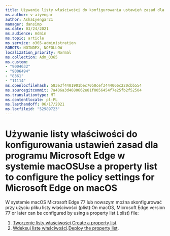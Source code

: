 ```yaml
---
title: Używanie listy właściwości do konfigurowania ustawień zasad dla programu Microsoft Edge w systemie macOS
ms.author: v-aiyengar
author: AshaIyengar21
manager: dansimp
ms.date: 03/24/2021
ms.audience: Admin
ms.topic: article
ms.service: o365-administration
ROBOTS: NOINDEX, NOFOLLOW
localization_priority: Normal
ms.collection: Adm_O365
ms.custom:
- "9004632"
- "9006494"
- "8361"
- "11114"
ms.openlocfilehash: 583e3f4401901bec70b0cef3444066c220cbb554
ms.sourcegitcommit: 7a406a3d4680662e81f0056454f7e25fb2f52504
ms.translationtype: MT
ms.contentlocale: pl-PL
ms.lasthandoff: 06/17/2021
ms.locfileid: "52989723"
---
```

# <a name="use-a-property-list-to-configure-the-policy-settings-for-microsoft-edge-on-macos"></a><span data-ttu-id="73ac5-102">Używanie listy właściwości do konfigurowania ustawień zasad dla programu Microsoft Edge w systemie macOS</span><span class="sxs-lookup"><span data-stu-id="73ac5-102">Use a property list to configure the policy settings for Microsoft Edge on macOS</span></span>

<span data-ttu-id="73ac5-103">W systemie macOS Microsoft Edge 77 lub nowszym można skonfigurować przy użyciu pliku listy właściwości (plist):</span><span class="sxs-lookup"><span data-stu-id="73ac5-103">On macOS, Microsoft Edge version 77 or later can be configured by using a property list (.plist) file:</span></span>

1. <span data-ttu-id="73ac5-104">[Tworzenie listy właściwości](https://go.microsoft.com/fwlink/?linkid=2134726).</span><span class="sxs-lookup"><span data-stu-id="73ac5-104">[Create a property list](https://go.microsoft.com/fwlink/?linkid=2134726).</span></span>
1. <span data-ttu-id="73ac5-105">[Wdeksuj listę właściwości](https://go.microsoft.com/fwlink/?linkid=2134727).</span><span class="sxs-lookup"><span data-stu-id="73ac5-105">[Deploy the property list](https://go.microsoft.com/fwlink/?linkid=2134727).</span></span>
